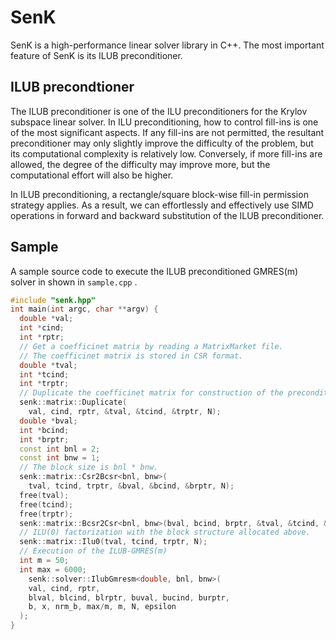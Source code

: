 # SenK

SenK is a high-performance linear solver library in C++. The most important feature of SenK is its ILUB preconditioner. 

## ILUB precondtioner

The ILUB preconditioner is one of the ILU preconditioners for the Krylov subspace linear solver. In ILU preconditioning, how to control fill-ins is one of the most significant aspects. If any fill-ins are not permitted, the resultant preconditioner may only slightly improve the difficulty of the problem, but its computational complexity is relatively low. Conversely, if more fill-ins are allowed, the degree of the difficulty may improve more, but the computational effort will also be higher.

In ILUB preconditioning, a rectangle/square block-wise fill-in permission strategy applies. As a result, we can effortlessly and effectively use SIMD operations in forward and backward substitution of the ILUB preconditioner.

## Sample

A sample source code to execute the ILUB preconditioned GMRES(m) solver in shown in `sample.cpp` .

```c++
#include "senk.hpp"
int main(int argc, char **argv) {
  double *val;
  int *cind;
  int *rptr;
  // Get a coefficinet matrix by reading a MatrixMarket file.
  // The coefficinet matrix is stored in CSR format.
  double *tval;
  int *tcind;
  int *trptr;
  // Duplicate the coefficinet matrix for construction of the preconditioner.
  senk::matrix::Duplicate(
    val, cind, rptr, &tval, &tcind, &trptr, N);
  double *bval;
  int *bcind;
  int *brptr;
  const int bnl = 2;
  const int bnw = 1;
  // The block size is bnl * bnw.
  senk::matrix::Csr2Bcsr<bnl, bnw>(
    tval, tcind, trptr, &bval, &bcind, &brptr, N);
  free(tval);
  free(tcind);
  free(trptr);
  senk::matrix::Bcsr2Csr<bnl, bnw>(bval, bcind, brptr, &tval, &tcind, &trptr, N);  
  // ILU(0) factorization with the block structure allocated above.
  senk::matrix::Ilu0(tval, tcind, trptr, N);
  // Execution of the ILUB-GMRES(m)
  int m = 50;
  int max = 6000;
	senk::solver::IlubGmresm<double, bnl, bnw>(
  	val, cind, rptr,
  	blval, blcind, blrptr, buval, bucind, burptr,
  	b, x, nrm_b, max/m, m, N, epsilon
  );
}
```

